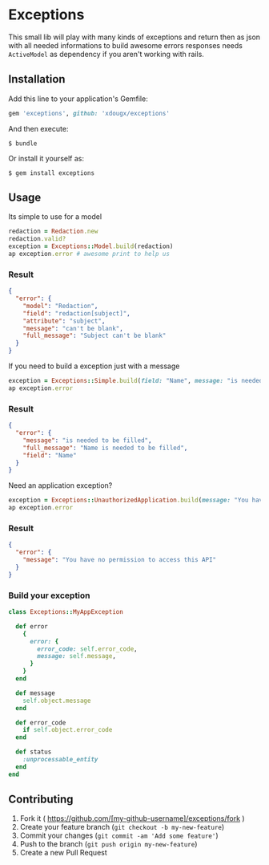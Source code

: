 # Exceptions

This small lib will play with many kinds of exceptions and return then as json with all needed informations to build awesome errors responses
needs `ActiveModel` as dependency if you aren't working with rails.

## Installation

Add this line to your application's Gemfile:

```ruby
gem 'exceptions', github: 'xdougx/exceptions'
```

And then execute:

    $ bundle

Or install it yourself as:

    $ gem install exceptions

## Usage

Its simple to use for a model

``` ruby
redaction = Redaction.new
redaction.valid?
exception = Exceptions::Model.build(redaction)
ap exception.error # awesome print to help us
```

### Result
``` json
{
  "error": {
    "model": "Redaction",
    "field": "redaction[subject]",
    "attribute": "subject",
    "message": "can't be blank",
    "full_message": "Subject can't be blank"
  }
}
```

If you need to build a exception just with a message

``` ruby
exception = Exceptions::Simple.build(field: "Name", message: "is needed to be filled")
ap exception.error
```

### Result
``` json
{
  "error": {
    "message": "is needed to be filled",
    "full_message": "Name is needed to be filled",
    "field": "Name"
  }
}
```

Need an application exception?

``` ruby
exception = Exceptions::UnauthorizedApplication.build(message: "You have no permission to access this API")
ap exception.error
```

### Result
``` json
{
  "error": {
    "message": "You have no permission to access this API"
  }
}
```

### Build your exception

``` ruby
class Exceptions::MyAppException

  def error
    { 
      error: { 
        error_code: self.error_code, 
        message: self.message,
      } 
    }
  end

  def message 
    self.object.message
  end

  def error_code
    if self.object.error_code
  end

  def status
    :unprocessable_entity
  end
end
```

## Contributing

1. Fork it ( https://github.com/[my-github-username]/exceptions/fork )
2. Create your feature branch (`git checkout -b my-new-feature`)
3. Commit your changes (`git commit -am 'Add some feature'`)
4. Push to the branch (`git push origin my-new-feature`)
5. Create a new Pull Request
